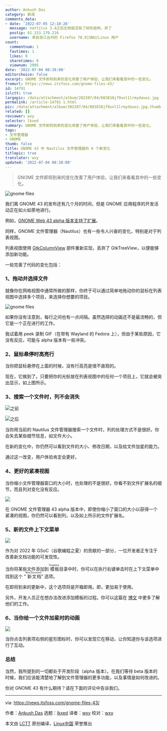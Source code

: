 ```yaml
---
author: Ankush Das
category: 新闻
comments_data:
- date: '2022-07-05 12:10:26'
  message: nattilus 3.4之后左侧就没有了树形结构，弃了
  postip: 61.153.170.216
  username: 来自浙江台州的 Firefox 78.0|GNU/Linux 用户
count:
  commentnum: 1
  favtimes: 1
  likes: 0
  sharetimes: 0
  viewnum: 2995
date: '2022-07-04 08:38:00'
editorchoice: false
excerpt: GNOME 文件即将到来的变化改善了用户体验，让我们来看看其中的一些变化。
fromurl: https://news.itsfoss.com/gnome-files-43/
id: 14791
islctt: true
largepic: /data/attachment/album/202207/04/083818jf9uxl1lrmydauoz.jpg
permalink: /article-14791-1.html
pic: /data/attachment/album/202207/04/083818jf9uxl1lrmydauoz.jpg.thumb.jpg
related: []
reviewer: wxy
selector: lkxed
summary: GNOME 文件即将到来的变化改善了用户体验，让我们来看看其中的一些变化。
tags:
- 文件管理器
- GNOME
thumb: false
title: GNOME 43 中 Nautilus 文件管理器的 6 个新变化
titlepic: true
translator: wxy
updated: '2022-07-04 08:38:00'
---
```



> 
> GNOME 文件即将到来的变化改善了用户体验，让我们来看看其中的一些变化。
> 
> 
> 


![gnome files](/data/attachment/album/202207/04/083818jf9uxl1lrmydauoz.jpg)


我们离 GNOME 43 的发布还有几个月的时间，但是 GNOME 应用程序的开发活动正在如火如荼地进行。


例如，[GNOME Web 43 alpha 版本支持了扩展](https://news.itsfoss.com/gnome-web-extensions-dev/)。


同样，GNOME 文件管理器（Nautilus）也有一些令人兴奋的变化，特别是对于列表视图。


列表视图使用 [GtkColumnView](https://gitlab.gnome.org/GNOME/nautilus/-/commit/6708861ed174e2b2423df0500df9987cdaf2adc0) 部件重新实现，丢弃了 GtkTreeView，以便能够添加新功能。


一些完善了代码的变化包括：


### 1、拖动并选择文件


就像你在网格视图中通常所做的那样，你终于可以通过简单地拖动你的鼠标在列表视图中选择多个项目，来选择你想要的项目。


![gnome files](/data/attachment/album/202207/04/083818gh0a0e906esh05z5.jpg)


如果你没有注意到，每行之间也有一点间隔。虽然选择的动画还不是最流畅的，但它是一个正在进行的工作。


我试着用 peek 录制 GIF（在带有 Wayland 的 Fedora 上），但由于某些原因，它没有反应，可能与 alpha 版本有一些冲突。


### 2、鼠标悬停时高亮行


当你把鼠标悬停在上面的时候，没有行高亮是很不直观的。


现在，它做到了。只要把你的光标放在列表视图中的任何一个项目上，它就会被突出显示，如上图所示。


### 3、搜索一个文件时，列不会消失


![之前](/data/attachment/album/202207/04/083818by467s4vpr4n7iys.jpg)


![之后](/data/attachment/album/202207/04/083819cz63zydga936jird.jpg)


当你用当前的 Nautilus 文件管理器搜索一个文件时，列的处理方式不是很好。你会失去某些细节信息，如文件大小。


在新的变化中，你仍然可以看到文件的大小、修改日期，以及给文件加星的能力。


通过这一改变，用户体验肯定会更好。


### 4、更好的紧凑视图


当你缩小文件管理器窗口的大小时，也处理的不是很好。你看不到文件扩展名的细节，而且列对变化没有反应。


![](/data/attachment/album/202207/04/083819u3qyhj93wbcqzy3c.jpg)


在 GNOME 文件管理器 43 alpha 版本中，即使你缩小了窗口的大小以获得一个紧凑的视图，你仍然可以看到列，以及如上所示的文件扩展名。


### 5、新的文件上下文菜单


![](/data/attachment/album/202207/04/083819y3lvvbkv33ppplly.jpg)


作为对 2022 年 GSoC（谷歌编程之夏）的贡献的一部分，一位开发者正专注于改善新文档功能的可发现性。


当你将某些文件添加到<ruby> 模板 <rt>  Templates </rt></ruby>目录中时，你可以在执行右键单击时在上下文菜单中找到这个 “<ruby> 新文档 <rt>  New Document </rt></ruby>” 选项。


在即将到来的更新中，这个选项将是开箱即用。即，更加易于使用。


另外，开发人员正在想办法改进添加模板的过程。你可以这篇在 [博文](https://ignapk.blogspot.com/2022/06/gsoc-2022-first-update-planning.html) 中更多了解他们的工作。


### 6、当你给一个文件加星时的动画


![](/data/attachment/album/202207/04/084003q3q73brfu5w38kn3.gif)


当你点击列表项右侧的星形图标时，你可以发现它在移动，让你知道你与该选项进行了互动。


### 总结


当然，我所提到的一切都处于开发阶段（alpha 版本）。在我们等待 beta 版本的时候，我们应该能清楚地了解到文件管理器的更多功能，以及事情是如何改进的。


你对 GNOME 43 有什么期待？请在下面的评论中告诉我们。




---


via: <https://news.itsfoss.com/gnome-files-43/>


作者：[Ankush Das](https://news.itsfoss.com/author/ankush/) 选题：[lkxed](https://github.com/lkxed) 译者：[wxy](https://github.com/wxy) 校对：[wxy](https://github.com/wxy)


本文由 [LCTT](https://github.com/LCTT/TranslateProject) 原创编译，[Linux中国](https://linux.cn/) 荣誉推出